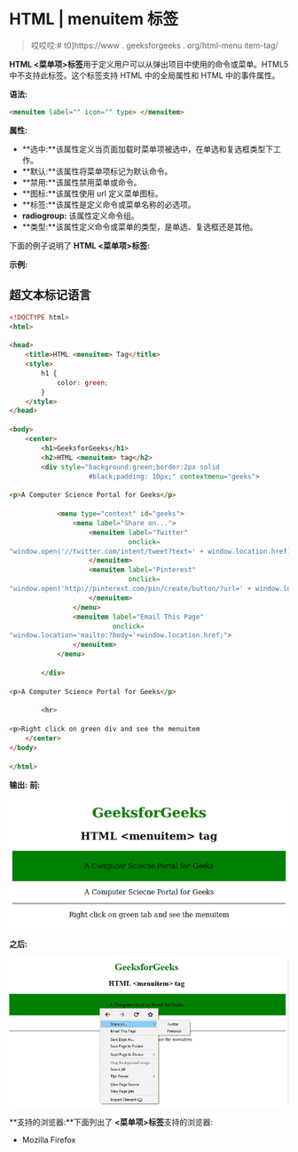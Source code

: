 # HTML | menuitem 标签

> 哎哎哎:# t0]https://www . geeksforgeeks . org/html-menu item-tag/

**HTML <菜单项>标签**用于定义用户可以从弹出项目中使用的命令或菜单。HTML5 中不支持此标签。这个标签支持 HTML 中的全局属性和 HTML 中的事件属性。

**语法:**

```html
<menuitem label="" icon="" type> </menuitem>
```

**属性:**

*   **选中:**该属性定义当页面加载时菜单项被选中，在单选和复选框类型下工作。
*   **默认:**该属性将菜单项标记为默认命令。
*   **禁用:**该属性禁用菜单或命令。
*   **图标:**该属性使用 url 定义菜单图标。
*   **标签:**该属性是定义命令或菜单名称的必选项。
*   **radiogroup:** 该属性定义命令组。
*   **类型:**该属性定义命令或菜单的类型，是单选、复选框还是其他。

下面的例子说明了 **HTML <菜单项>标签:**

**示例:**

## 超文本标记语言

```html
<!DOCTYPE html>
<html>

<head>
    <title>HTML <menuitem> Tag</title>
    <style>
        h1 {
            color: green;
        }
    </style>
</head>

<body>
    <center>
        <h1>GeeksforGeeks</h1>
        <h2>HTML <menuitem> tag</h2>
        <div style="background:green;border:2px solid
                    #black;padding: 10px;" contextmenu="geeks">

<p>A Computer Science Portal for Geeks</p>

            <menu type="context" id="geeks">
                <menu label="Share on...">
                    <menuitem label="Twitter"
                              onclick=
"window.open('//twitter.com/intent/tweet?text=' + window.location.href);">
                    </menuitem>
                    <menuitem label="Pinterest"
                              onclick=
"window.open('http://pinterest.com/pin/create/button/?url=' + window.location.href);">
                    </menuitem>
                </menu>
                <menuitem label="Email This Page"
                          onclick=
"window.location='mailto:?body='+window.location.href;">
                </menuitem>
            </menu>

        </div>

<p>A Computer Science Portal for Geeks</p>

        <hr>

<p>Right click on green div and see the menuitem
    </center>
</body>

</html>
```

**输出:**
**前:**

![](img/01c63a4541bc8b4850540b51dbca2552.png)

**之后:**

![](img/a65e0998e8dcbdd7eb23578863cf4737.png)

**支持的浏览器:**下面列出了 **<菜单项>标签**支持的浏览器:

*   Mozilla Firefox